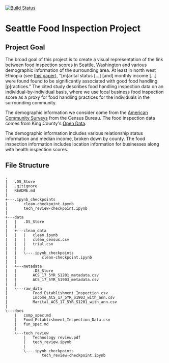 [![Build Status](https://travis-ci.com/hyspacex/Seattle-Food-Inspections.svg?branch=master)](https://travis-ci.com/hyspacex/Seattle-Food-Inspections)

# Seattle Food Inspection Project

## Project Goal

The broad goal of this project is to create a visual representation of the link between food inspection scores in Seattle, Washington and various demographic information of the surrounding area. At least in north west Ethiopia (see [this paper](https://www.ncbi.nlm.nih.gov/pmc/articles/PMC4057591/)), "[m]arital status [...] [and] monthly income [...] were found found to be significantly associated with good food handling [p]ractices." The cited study describes food handling inspection data on an individual-by-individual basis, where we use local business food inspection score as a proxy for food handling practices for the individuals in the surrounding community. 

The demographic information we consider come from the [American Community Surveys](https://www.census.gov/programs-surveys/acs) from the Census Bureau. The food inspection data comes from King County's [Open Data](https://data.kingcounty.gov/). 

The demographic information includes various relationship status information and median income, broken down by county. The food inspection information includes location information for businesses along with health inspection scores. 

## File Structure

```
.
|   .DS_Store
|   .gitignore
|   README.md
|
+---.ipynb_checkpoints
|       clean-checkpoint.ipynb
|       tech_review-checkpoint.ipynb
|
+---data
|   |   .DS_Store
|   |
|   +---clean_data
|   |   |   clean.ipynb
|   |   |   clean_census.csv
|   |   |   trial.csv
|   |   |
|   |   \---.ipynb_checkpoints
|   |           clean-checkpoint.ipynb
|   |
|   +---metadata
|   |       .DS_Store
|   |       ACS_17_5YR_S1201_metadata.csv
|   |       ACS_17_5YR_S1903_metadata.csv
|   |
|   \---raw_data
|           Food_Establishment_Inspection.csv
|           Income_ACS_17_5YR_S1903_with_ann.csv
|           Marital_ACS_17_5YR_S1201_with_ann.csv
|
\---docs
    |   comp_spec.md
    |   Food_Establishment_Inspection_Data.csv
    |   fun_spec.md
    |
    \---tech_review
        |   Technology review.pdf
        |   tech_review.ipynb
        |
        \---.ipynb_checkpoints
                tech_review-checkpoint.ipynb

```
